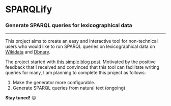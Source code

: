 # SPARQLify
### Generate SPARQL queries for lexicographical data
---

This project aims to create an easy and interactive tool for non-technical users who would like to run SPARQL queries on lexicographical data on [Wikidata](https://query.wikidata.org/) and [Dbnary](http://kaiko.getalp.org/sparql).

The project started with [this simple blog post](https://sinaahmadi.github.io/posts/sparql-query-generator-for-lexicographical-data.html). Motivated by the positive feedback that I received and convinced that this tool can facilitate writing queries for many, I am planning to complete this project as follows:

 1. Make the generator more configurable. 
 2. Generate SPARQL queries from natural text (ongoing)

 
**Stay tuned!** 😊